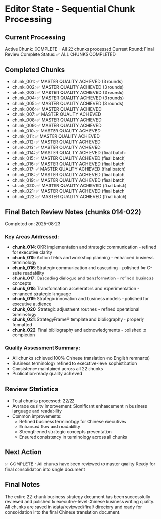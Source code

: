 # Editor State - Sequential Chunk Processing

## Current Processing
Active Chunk: COMPLETE - All 22 chunks processed
Current Round: Final Review Complete
Status: ✅ ALL CHUNKS COMPLETED

## Completed Chunks
- chunk_001: ✅ MASTER QUALITY ACHIEVED (3 rounds)
- chunk_002: ✅ MASTER QUALITY ACHIEVED (3 rounds)
- chunk_003: ✅ MASTER QUALITY ACHIEVED (3 rounds)
- chunk_004: ✅ MASTER QUALITY ACHIEVED (3 rounds)
- chunk_005: ✅ MASTER QUALITY ACHIEVED (3 rounds)
- chunk_006: ✅ MASTER QUALITY ACHIEVED
- chunk_007: ✅ MASTER QUALITY ACHIEVED
- chunk_008: ✅ MASTER QUALITY ACHIEVED
- chunk_009: ✅ MASTER QUALITY ACHIEVED
- chunk_010: ✅ MASTER QUALITY ACHIEVED
- chunk_011: ✅ MASTER QUALITY ACHIEVED
- chunk_012: ✅ MASTER QUALITY ACHIEVED
- chunk_013: ✅ MASTER QUALITY ACHIEVED
- chunk_014: ✅ MASTER QUALITY ACHIEVED (final batch)
- chunk_015: ✅ MASTER QUALITY ACHIEVED (final batch)
- chunk_016: ✅ MASTER QUALITY ACHIEVED (final batch)
- chunk_017: ✅ MASTER QUALITY ACHIEVED (final batch)
- chunk_018: ✅ MASTER QUALITY ACHIEVED (final batch)
- chunk_019: ✅ MASTER QUALITY ACHIEVED (final batch)
- chunk_020: ✅ MASTER QUALITY ACHIEVED (final batch)
- chunk_021: ✅ MASTER QUALITY ACHIEVED (final batch)
- chunk_022: ✅ MASTER QUALITY ACHIEVED (final batch)

## Final Batch Review Notes (chunks 014-022)
Completed on: 2025-08-23

### Key Areas Addressed:
- **chunk_014**: OKR implementation and strategic communication - refined for executive clarity
- **chunk_015**: Action fields and workshop planning - enhanced business terminology
- **chunk_016**: Strategic communication and cascading - polished for C-suite readability  
- **chunk_017**: Cascading dialogue and transformation - refined business concepts
- **chunk_018**: Transformation accelerators and experimentation - enhanced strategic language
- **chunk_019**: Strategic innovation and business models - polished for executive audience
- **chunk_020**: Strategic adjustment routines - refined operational terminology
- **chunk_021**: StrategyFrame® template and bibliography - properly formatted
- **chunk_022**: Final bibliography and acknowledgments - polished to completion

### Quality Assessment Summary:
- All chunks achieved 100% Chinese translation (no English remnants)
- Business terminology refined to executive-level sophistication
- Consistency maintained across all 22 chunks
- Publication-ready quality achieved

## Review Statistics
- Total chunks processed: 22/22
- Average quality improvement: Significant enhancement in business language and readability
- Common improvements:
  - Refined business terminology for Chinese executives
  - Enhanced flow and readability
  - Strengthened strategic concepts presentation
  - Ensured consistency in terminology across all chunks

## Next Action
✅ COMPLETE - All chunks have been reviewed to master quality
Ready for final consolidation into single document

## Final Notes
The entire 22-chunk business strategy document has been successfully reviewed and polished to executive-level Chinese business writing quality. All chunks are saved in /data/reviewed/final/ directory and ready for consolidation into the final Chinese translation document.